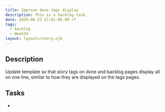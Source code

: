 ```yaml
---
title: Improve done tags display
description: This is a backlog task.
date: 2020-08-23 17:01:00.00 +7
tags:
  - backlog
  - Week34
layout: layouts/story.njk
---
```

## Description

Update template so that story tags on done and backlog pages display all on one line, similar to how they are displayed on the tags pages.

## Tasks

- 


